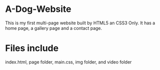# A-Dog-Website
This is my first multi-page website built by HTML5 an CSS3 Only. 
It has a home page, a gallery page and a contact page.
# Files include
index.html,
page folder,
main.css,
img folder,
and video folder
